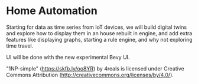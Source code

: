 # Home Automation

Starting for data as time series from IoT devices, we will build digital twins and explore how to display them in an house rebuilt in engine, and add extra features like displaying graphs, starting a rule engine, and why not exploring time travel.

UI will be done with the new experimental Bevy UI.

"1NP-simple" (https://skfb.ly/oo8YR) by 4reals is licensed under Creative Commons Attribution (http://creativecommons.org/licenses/by/4.0/).
